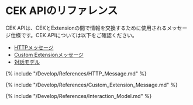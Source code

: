 # CEK APIのリファレンス
CEK APIは、CEKとExtensionの間で情報を交換するために使用されるメッセージ仕様です。CEK APIについては以下をご確認ください。
* [HTTPメッセージ](#HTTPMessage)
* [Custom Extensionメッセージ](#CustomExtMessage)
* [対話モデル](#InteractionModel)

{% include "/Develop/References/HTTP_Message.md" %}

{% include "/Develop/References/Custom_Extension_Message.md" %}

{% include "/Develop/References/Interaction_Model.md" %}
